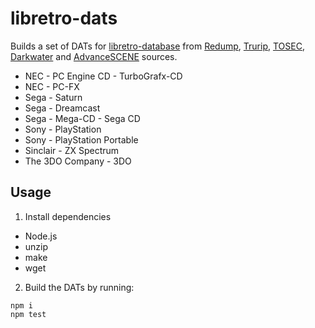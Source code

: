 # libretro-dats

Builds a set of DATs for [libretro-database](http://github.com/libretro/libretro-database) from [Redump](http://redump.org/), [Trurip](http://trurip.org/), [TOSEC](http://www.tosecdev.org/), [Darkwater](http://darkwater.info) and [AdvanceSCENE](http://www.advanscene.com) sources.

- NEC - PC Engine CD - TurboGrafx-CD
- NEC - PC-FX
- Sega - Saturn
- Sega - Dreamcast
- Sega - Mega-CD - Sega CD
- Sony - PlayStation
- Sony - PlayStation Portable
- Sinclair - ZX Spectrum
- The 3DO Company - 3DO

## Usage

1. Install dependencies

  - Node.js
  - unzip
  - make
  - wget

2. Build the DATs by running:
  ```
  npm i
  npm test
  ```
